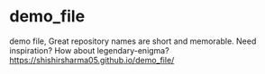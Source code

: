 # demo_file
demo file, Great repository names are short and memorable. Need inspiration? How about legendary-enigma? 
https://shishirsharma05.github.io/demo_file/
